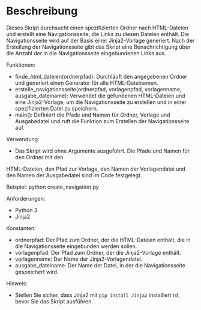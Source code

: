 # Beschreibung

Dieses Skript durchsucht einen spezifizierten Ordner nach HTML-Dateien und erstellt eine
Navigationsseite, die Links zu diesen Dateien enthält. Die Navigationsseite wird auf der Basis
einer Jinja2-Vorlage generiert. Nach der Erstellung der Navigationsseite gibt das Skript eine
Benachrichtigung über die Anzahl der in die Navigationsseite eingebundenen Links aus.

Funktionen:
- finde_html_dateien(ordnerpfad): Durchläuft den angegebenen Ordner und generiert einen Generator
    für alle HTML-Dateinamen.
- erstelle_navigationsseite(ordnerpfad, vorlagenpfad, vorlagenname, ausgabe_dateiname): Verwendet
    die gefundenen HTML-Dateien und eine Jinja2-Vorlage, um die Navigationsseite zu erstellen und in
    einer spezifizierten Datei zu speichern.
- main(): Definiert die Pfade und Namen für Ordner, Vorlage und Ausgabedatei und ruft die Funktion
    zum Erstellen der Navigationsseite auf.

Verwendung:
- Das Skript wird ohne Argumente ausgeführt. Die Pfade und Namen für den Ordner mit den

HTML-Dateien, den Pfad zur Vorlage, den Namen der Vorlagendatei und den Namen der Ausgabedatei
sind im Code festgelegt.

Beispiel:
    python create_navigation.py

Anforderungen:
- Python 3
- Jinja2

Konstanten:
- ordnerpfad: Der Pfad zum Ordner, der die HTML-Dateien enthält, die in die Navigationsseite
    eingebunden werden sollen.
- vorlagenpfad: Der Pfad zum Ordner, der die Jinja2-Vorlage enthält.
- vorlagenname: Der Name der Jinja2-Vorlagendatei.
- ausgabe_dateiname: Der Name der Datei, in der die Navigationsseite gespeichert wird.

Hinweis:
- Stellen Sie sicher, dass Jinja2 mit `pip install Jinja2` installiert ist, bevor Sie das Skript
    ausführen.


